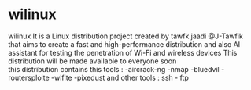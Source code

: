 # wilinux 
wilinux It is a Linux distribution project created by tawfk jaadi @J-Tawfik
 that aims to create a fast and high-performance distribution and also AI assistant for testing the penetration of Wi-Fi and wireless devices 
   This distribution will be made available to everyone soon   
    this distribution contains this tools :
     -aircrack-ng 
     -nmap
     -bluedvil
     -routersploite 
     -wifite
     -pixedust
 and other tools : ssh - ftp 
   
